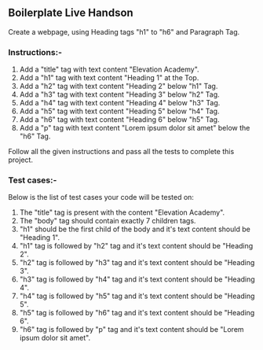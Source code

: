 ## Boilerplate Live Handson

Create a webpage, using Heading tags "h1" to "h6" and Paragraph Tag.

### Instructions:-

1. Add a "title" tag with text content "Elevation Academy".
2. Add a "h1" tag with text content "Heading 1" at the Top.
3. Add a "h2" tag with text content "Heading 2" below "h1" Tag.
4. Add a "h3" tag with text content "Heading 3" below "h2" Tag.
5. Add a "h4" tag with text content "Heading 4" below "h3" Tag.
6. Add a "h5" tag with text content "Heading 5" below "h4" Tag.
7. Add a "h6" tag with text content "Heading 6" below "h5" Tag.
8. Add a "p" tag with text content "Lorem ipsum dolor sit amet" below the "h6" Tag.

Follow all the given instructions and pass all the tests to complete this project.

### Test cases:-
Below is the list of test cases your code will be tested on:

1. The "title" tag is present with the content "Elevation Academy".
2. The "body" tag should contain exactly 7 children tags.
3. "h1" should be the first child of the body and it's text content should be "Heading 1".
4. "h1" tag is followed by "h2" tag and it's text content should be "Heading 2".
5. "h2" tag is followed by "h3" tag and it's text content should be "Heading 3".
6. "h3" tag is followed by "h4" tag and it's text content should be "Heading 4".
7. "h4" tag is followed by "h5" tag and it's text content should be "Heading 5".
8. "h5" tag is followed by "h6" tag and it's text content should be "Heading 6".
9. "h6" tag is followed by "p" tag and it's text content should be "Lorem ipsum dolor sit amet".